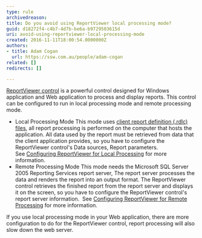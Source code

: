```yaml
---
type: rule
archivedreason: 
title: Do you avoid using ReportViewer local processing mode?
guid: d18272f4-c4b7-4d7b-be6a-b9729503615d
uri: avoid-using-reportviewer-local-processing-mode
created: 2016-11-11T18:00:54.0000000Z
authors:
- title: Adam Cogan
  url: https://ssw.com.au/people/adam-cogan
related: []
redirects: []

---
```


[ReportViewer control](https&#58;//www.ssw.com.au/ssw/redirect/msdn/ReportViewerControl.htm) is a powerful control designed for Windows application and Web application to process and display reports. This control can be configured to run in local processing mode and remote processing mode.

<!--endintro-->

* Local Processing Mode
This mode uses [client report definition (.rdlc) files](https&#58;//www.ssw.com.au/ssw/redirect/msdn/CreatingClientReportDefinition.htm), all report processing is performed on the computer that hosts the application. All data used by the report must be retrieved from data that the client application provides, so you have to configure the ReportViewer control's Data sources, Report parameters.
See [Configuring ReportViewer for Local Processing](https&#58;//www.ssw.com.au/ssw/redirect/msdn/ConfiguringReportViewer.htm) for more information.
* Remote Processing Mode
This mode needs the Microsoft SQL Server 2005 Reporting Services report server, The report server processes the data and renders the report into an output format. The ReportViewer control retrieves the finished report from the report server and displays it on the screen, so you have to configure the ReportViewer control's report server information. 
See [Configuring ReportViewer for Remote Processing](https&#58;//www.ssw.com.au/ssw/redirect/msdn/ConfiguringReportViewerforRemotProcessing.htm) for more information.


If you use local processing mode in your Web application, there are more configuration to do for the ReportViewer control, report processing will also slow down the web server.
